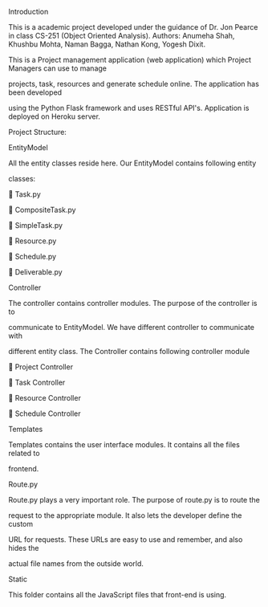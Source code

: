 Introduction

This is a academic project developed under the guidance of Dr. Jon Pearce in class CS-251 (Object Oriented Analysis).
Authors: Anumeha Shah, Khushbu Mohta, Naman Bagga, Nathan Kong, Yogesh Dixit. 

This is a Project management application (web application) which Project Managers can use to manage 

projects, task, resources and generate schedule online. The application has been developed 

using the Python Flask framework and uses RESTful API's. Application is deployed on Heroku server.


Project Structure:

EntityModel

All the entity classes reside here. Our EntityModel contains following entity 

classes:

 Task.py

 CompositeTask.py

 SimpleTask.py

 Resource.py

 Schedule.py

 Deliverable.py

Controller

The controller contains controller modules. The purpose of the controller is to 

communicate to EntityModel. We have different controller to communicate with 

different entity class. The Controller contains following controller module

 Project Controller

 Task Controller

 Resource Controller

 Schedule Controller

Templates

Templates contains the user interface modules. It contains all the files related to 

frontend.

Route.py

Route.py plays a very important role. The purpose of route.py is to route the 

request to the appropriate module. It also lets the developer define the custom 

URL for requests. These URLs are easy to use and remember, and also hides the 

actual file names from the outside world.

Static

This folder contains all the JavaScript files that front-end is using.